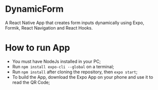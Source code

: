 # DynamicForm
A React Native App that creates form inputs dynamically using Expo, Formik, React Navigation and React Hooks.
# How to run App
* You must have NodeJs installed in your PC;
* Run `npm install expo-cli --global` on a terminal;
* Run `npm install` after cloning the repository, then `expo start`;
* To build the App, download the Expo App on your phone and use it to read the QR Code;
